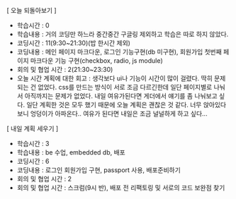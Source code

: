 [ 오늘 되돌아보기 ]

- 학습시간 : 0
- 학습내용 : 거의 코딩만 하느라 중간중간 구글링 제외하고 학습은 따로 하지 않았다.
- 코딩시간 : 11(9:30~21:30)(밥 한시간 제외)
- 코딩내용 : 메인 페이지 마크다운, 로그인 기능구현(db 미구현),
  회원가입 첫번째 페이지 마크다운 기능 구현(checkbox, radio, js module)
- 회의 및 협업 시간 : 2(21:30~23:30)
- 오늘 시간 계획에 대한 회고 : 생각보다 ui나 기능이 시간이 많이 걸렸다.
  딱히 문제되는 건 없었다. css를 만드는 방식이 서로 조금 다르긴한데 일단 페이지별로 나눠서
  아직까지는 문제가 없었다. 내일 여유가된다면 게더에서 얘기를 좀 나눠보고 싶다.
  일단 계획한 것은 모두 했기 때문에 오늘 계획은 괜찮은 것 같다.
  너무 앉아있다보니 엉덩이가 아파온다.. 여유가 된다면 내일은 조금 널널하게 하고 싶다...

[ 내일 계획 세우기 ]

- 학습시간 : 3
- 학습내용 : be 수업, embedded db, 배포
- 코딩시간 : 6
- 코딩내용 : 로그인 회원가입 구현, passport 사용, 배포준비하기
- 회의 및 협업 시간 : 2
- 회의 및 협업 시간 : 스크럼(9시 반), 배포 전 리팩토링 및 서로의 코드 보완점 찾기
